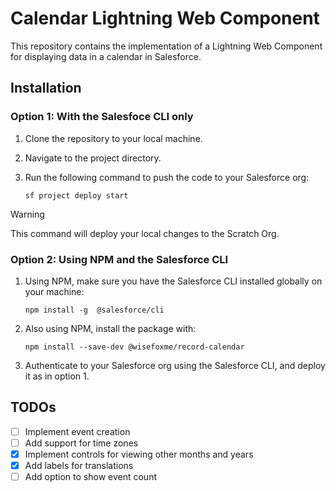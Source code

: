 # Calendar Lightning Web Component

This repository contains the implementation of a Lightning Web Component for displaying data in a calendar in Salesforce.

## Installation

### Option 1: With the Salesfoce CLI only

1. Clone the repository to your local machine.
2. Navigate to the project directory.
3. Run the following command to push the code to your Salesforce org:

   ```
   sf project deploy start
   ```

> [!WARNING]
>
> This command will deploy your local changes to the Scratch Org.

### Option 2: Using NPM and the Salesforce CLI

1. Using NPM, make sure you have the Salesforce CLI installed globally on your machine:

   ```
   npm install -g  @salesforce/cli
   ```

2. Also using NPM, install the package with:

   ```
   npm install --save-dev @wisefoxme/record-calendar
   ```

3. Authenticate to your Salesforce org using the Salesforce CLI, and deploy it as in option 1.

## TODOs

- [ ] Implement event creation
- [ ] Add support for time zones
- [x] Implement controls for viewing other months and years
- [x] Add labels for translations
- [ ] Add option to show event count
